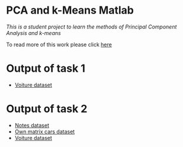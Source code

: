 # PCA and k-Means Matlab
*This is a student project to learn the methods of Principal Component Analysis and k-means*

To read more of this work please click [here](https://github.com/BogdanGorelkin/PCA-and-k-means/blob/master/Tutorial.pptx)

# Output of task 1
* [Voiture dataset](https://b.gorelkin.me/projects/pcaandkmeans_matlab/task1/pca)
# Output of task 2
* [Notes dataset](https://b.gorelkin.me/projects/pcaandkmeans_matlab/task2/notes/pca)
* [Own matrix cars dataset](https://b.gorelkin.me/projects/pcaandkmeans_matlab/task2/own_matrix_cars/cars/pca)
* [Voiture dataset](https://b.gorelkin.me/projects/pcaandkmeans_matlab/task2/voiture/pca)
